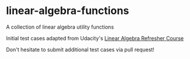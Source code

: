 # linear-algebra-functions
A collection of linear algebra utility functions

Initial test cases adapted from Udacity's [Linear Algebra Refresher Course](https://www.udacity.com/course/linear-algebra-refresher-course--ud953)

Don't hesitate to submit additional test cases via pull request!
